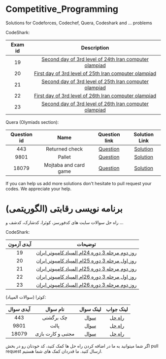 # Competitive_Programming
Solutions for Codeforces, Codechef, Quera, Codeshark and ... problems

CodeShark:

| Exam id | Description |
| :---: | :---: |
| 19 | [Second day of 3rd level of 24th Iran computer olampiad](https://github.com/ssadras/Competitive_Programming/tree/main/Codeshark/Exam19)  |
| 20 | [First day of 3rd level of 25th Iran computer olampiad](https://github.com/ssadras/Competitive_Programming/tree/main/Codeshark/Exam20)  |
| 21 | [Second day of 3rd level of 25th Iran computer olampiad](https://github.com/ssadras/Competitive_Programming/tree/main/Codeshark/Exam21)  |
| 22 | [First day of 3rd level of 26th Iran computer olampiad](https://github.com/ssadras/Competitive_Programming/tree/main/Codeshark/Exam22)  |
| 23 | [Second day of 3rd level of 26th Iran computer olampiad](https://github.com/ssadras/Competitive_Programming/tree/main/Codeshark/Exam23)  |




Quera (Olymiads section):

| Question id | Name | Question link | Solution Link |
| :---: | :---: | :---: | :---: |
| 443 | Returned check | [Question](https://quera.org/problemset/443/) | [Solution](https://github.com/ssadras/Competitive_Programming/blob/main/Quera/Olympiads/443.cpp) |
| 9801 | Pallet | [Question](https://quera.org/problemset/9801/) | [Solution](https://github.com/ssadras/Competitive_Programming/blob/main/Quera/Olympiads/9801.cpp) |
| 18079 | Mojtaba and card game | [Question](https://quera.org/problemset/18079/) | [Solution](https://github.com/ssadras/Competitive_Programming/blob/main/Quera/Olympiads/18079.cpp) |




If you can help us add more solutions don't hesitate to pull request your codes.
We appreciate your help.



# برنامه نویسی رقابتی (الگوریتمی)
راه حل سوالات سایت های کدفورسز، کوئرا، کدشارک، کدشف و ...

CodeShark:

| آیدی آزمون |  توضیحات  |
| :---: | :---: |
| 19 | [روز دوم مرحله 3 دوره 24ام المپیاد کامپیوتر ایران](https://github.com/ssadras/Competitive_Programming/tree/main/Codeshark/Exam19)  |
| 20 | [روز اول مرحله 3 دوره 25ام المپیاد کامپیوتر ایران](https://github.com/ssadras/Competitive_Programming/tree/main/Codeshark/Exam20)  |
| 21 | [روز دوم مرحله 3 دوره 25ام المپیاد کامپیوتر ایران](https://github.com/ssadras/Competitive_Programming/tree/main/Codeshark/Exam21)  |
| 22 | [روز اول مرحله 3 دوره 26ام المپیاد کامپیوتر ایران](https://github.com/ssadras/Competitive_Programming/tree/main/Codeshark/Exam22)  |
| 23 | [روز دوم مرحله 3 دوره 26ام المپیاد کامپیوتر ایران](https://github.com/ssadras/Competitive_Programming/tree/main/Codeshark/Exam23)  |



کوئرا (سوالات المپیاد):

| آیدی سوال | نام سوال | لینک سوال | لینک جواب |
| :---: | :---: | :---: | :---: |
| 443 | چک برگشتی | [سوال](https://quera.org/problemset/443/) | [راه حل](https://github.com/ssadras/Competitive_Programming/blob/main/Quera/Olympiads/443.cpp) |
| 9801 | پالت | [سوال](https://quera.org/problemset/9801/) | [راه حل](https://github.com/ssadras/Competitive_Programming/blob/main/Quera/Olympiads/9801.cpp) |
| 18079 | مجتبی و کارت بازی | [سوال](https://quera.org/problemset/18079/) | [راه حل](https://github.com/ssadras/Competitive_Programming/blob/main/Quera/Olympiads/18079.cpp) |




اگر شما میتوانید به ما در اضافه کردن راه حل ها کمک کنید، کد خودتان رو در بخش pull request ارسال کنید.
ما قدردان کمک های شما هستیم.
